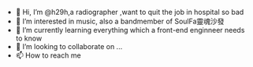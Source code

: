 - 👋 Hi, I’m @h29h,a radiographer ,want to quit the job in hospital so bad
- 👀 I’m interested in music, also a bandmember of SoulFa靈魂沙發
- 🌱 I’m currently learning everything which a front-end enginneer needs to know
- 💞️ I’m looking to collaborate on ...
- 📫 How to reach me 

<!---
h29h/h29h is a ✨ special ✨ repository because its `README.md` (this file) appears on your GitHub profile.
You can click the Preview link to take a look at your changes.
--->
